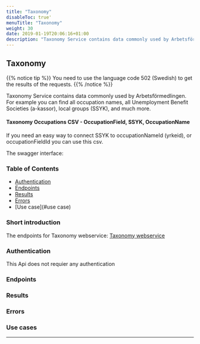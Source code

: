 ```yaml
---
title: "Taxonomy"
disableToc: true'
menuTitle: "Taxonomy"
weight: 30
date: 2019-01-19T20:06:16+01:00
description: "Taxonomy Service contains data commonly used by Arbetsförmedlingen. For example you can find all occupation names, all Unemployment Benefit Societies (a-kassor), local groups (SSYK), and much more"
---
```


## Taxonomy

{{% notice tip %}}
You need to use the language code 502 (Swedish) to get the results of the requests.
{{% /notice %}}


Taxonomy Service contains data commonly used by Arbetsförmedlingen.
For example you can find all occupation names, all Unemployment Benefit Societies (a-kassor), local groups (SSYK), and much more.

#### Taxonomy Occupations CSV - OccupationField, SSYK, OccupationName

If you need an easy way to connect SSYK to occupationNameId (yrkeid), or occupationFieldId you can use this csv.



The swagger interface:



### Table of Contents
* [Authentication](#authentication)
* [Endpoints](#endpoints)
* [Results](#results)
* [Errors](#errors)
* [Use case](#use case)

### Short introduction

The endpoints for Taxonomy webservice:
[Taxonomy webservice](http://api.arbetsformedlingen.se/taxonomi/v0/TaxonomiService.asmx?)



### Authentication

This Api does not requier any authentication



### Endpoints




### Results




### Errors




### Use cases
<hr>

